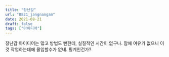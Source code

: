 ```yaml
---
title: "장난감"
url: "0821_jangnangam"
date: 2021-08-21
draft: false
tags: ["아이디어"]
---
```

장난감 아이디어는 많고 방법도 뻔한데, 실질적인 시간이 없구나. 맘에 여유가 없으니 이것 작업하는데에 몰입할수가 없네. 핑계인건가?
